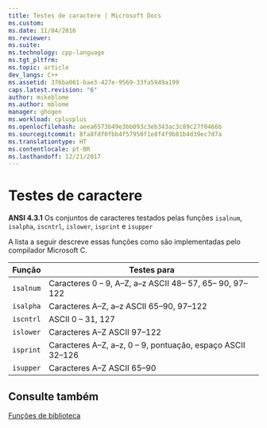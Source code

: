 ```yaml
---
title: Testes de caractere | Microsoft Docs
ms.custom: 
ms.date: 11/04/2016
ms.reviewer: 
ms.suite: 
ms.technology: cpp-language
ms.tgt_pltfrm: 
ms.topic: article
dev_langs: C++
ms.assetid: 376ba061-bae3-427e-9569-33fa5949a199
caps.latest.revision: "6"
author: mikeblome
ms.author: mblome
manager: ghogen
ms.workload: cplusplus
ms.openlocfilehash: aeea6573b49e3bb093c3eb343ac3c89c27f0466b
ms.sourcegitcommit: 8fa8fdf0fbb4f57950f1e8f4f9b81b4d39ec7d7a
ms.translationtype: HT
ms.contentlocale: pt-BR
ms.lasthandoff: 12/21/2017
---
```

# <a name="character-testing"></a>Testes de caractere
**ANSI 4.3.1** Os conjuntos de caracteres testados pelas funções `isalnum`, `isalpha`, `iscntrl`, `islower`, `isprint` e `isupper`  
  
 A lista a seguir descreve essas funções como são implementadas pelo compilador Microsoft C.  
  
|Função|Testes para|  
|--------------|---------------|  
|`isalnum`|Caracteres 0 – 9, A–Z, a–z ASCII 48– 57, 65– 90, 97– 122|  
|`isalpha`|Caracteres A–Z, a–z ASCII 65–90, 97–122|  
|`iscntrl`|ASCII 0 – 31, 127|  
|`islower`|Caracteres A–Z ASCII 97–122|  
|`isprint`|Caracteres A–Z, a–z, 0 – 9, pontuação, espaço ASCII 32–126|  
|`isupper`|Caracteres A–Z ASCII 65–90|  
  
## <a name="see-also"></a>Consulte também  
 [Funções de biblioteca](../c-language/library-functions.md)